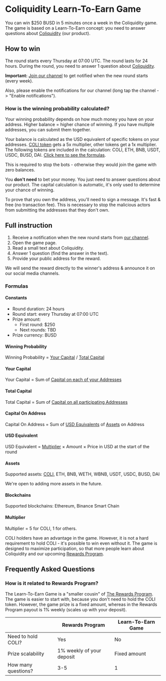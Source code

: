 # Coliquidity Learn-To-Earn Game

You can win $250 BUSD in 5 minutes once a week in the Coliquidity game. The game is based on a Learn-To-Earn concept: you need to answer questions about [Coliquidity](../WhatIsColiquidity.md) (our product).

## How to win

The round starts every Thursday at 07:00 UTC. The round lasts for 24 hours. During the round, you need to answer 1 question about [Coliquidity](../WhatIsColiquidity.md).

**Important:** [Join our channel](https://t.me/ColiquidityAnnouncements) to get notified when the new round starts (every week).

Also, please enable the notifications for our channel (long tap the channel -> "Enable notifications").

### How is the winning probability calculated?

Your winning probability depends on how much money you have on your address. Higher balance = higher chance of winning. If you have multiple addresses, you can submit them together.

Your balance is calculated as the USD equivalent of specific tokens on your addresses. [COLI token](../COLI/FAQ.md) gets a 5x multiplier, other tokens get a 1x multiplier. The following tokens are included in the calculation: COLI, ETH, BNB, USDT, USDC, BUSD, DAI. [Click here to see the formulas](#formulas).

This is required to stop the bots - otherwise they would join the game with zero balances.

You **don't need** to bet your money. You just need to answer questions about our product. The capital calculation is automatic, it's only used to determine your chance of winning.

To prove that you own the address, you'll need to sign a message. It's fast & free (no transaction fee). This is necessary to stop the malicious actors from submitting the addresses that they don't own.

## Full instruction

1. Receive a notification when the new round starts from [our channel](https://t.me/ColiquidityAnnouncements).
2. Open the game page.
3. Read a small text about Coliquidity.
4. Answer 1 question (find the answer in the text).
5. Provide your public address for the reward.

We will send the reward directly to the winner's address & announce it on our social media channels.

### Formulas

#### Constants

* Round duration: 24 hours
* Round start: every Thursday at 07:00 UTC
* Prize amount:
  * First round: $250
  * Next rounds: TBD
* Prize currency: BUSD

#### Winning Probability

Winning Probability = [Your Capital](#your-capital) / [Total Capital](#total-capital)

#### Your Capital

Your Capital = Sum of [Capital on each of your Addresses](#capital-on-address)

#### Total Capital

Total Capital = Sum of [Capital on all participating Addresses](#capital-on-address)

#### Capital On Address

Capital On Address = Sum of [USD Equivalents](#usd-equivalent) of [Assets](#assets) on Address

#### USD Equivalent

USD Equivalent = [Multiplier](#multiplier) × Amount × Price in USD at the start of the round

#### Assets

Supported assets: [COLI](../COLI/FAQ.md), ETH, BNB, WETH, WBNB, USDT, USDC, BUSD, DAI

We're open to adding more assets in the future.

#### Blockchains

Supported blockchains: Ethereum, Binance Smart Chain

#### Multiplier

Multiplier = 5 for COLI, 1 for others.

COLI holders have an advantage in the game. However, it is not a hard requirement to hold COLI - it's possible to win even without it. The game is designed to maximize participation, so that more people learn about Coliquidity and our upcoming [Rewards Program](../Rewards/Summary.md).

## Frequently Asked Questions

### How is it related to Rewards Program?

The Learn-To-Earn Game is a "smaller cousin" of [The Rewards Program](../Rewards/Summary.md). The game is easier to start with, because you don't need to hold the COLI token. However, the game prize is a fixed amount, whereas in the Rewards Program payout is 1% weekly (scales up with your deposit).

|                     | Rewards Program           | Learn-To-Earn Game    |
|---------------------|---------------------------|-----------------------|
| Need to hold COLI?  | Yes                       | No                    |
| Prize scalability   | 1% weekly of your deposit | Fixed amount          |
| How many questions? | 3-5                       | 1                     |

